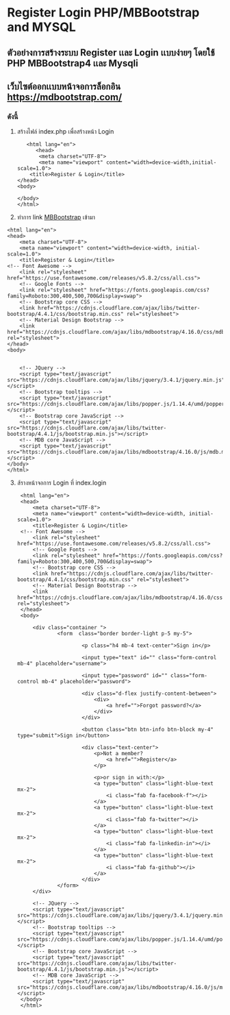 # Register Login PHP/MBBootstrap and MYSQL
## ตัวอย่างการสร้างระบบ Register เเละ Login เเบบง่ายๆ โดยใช้ PHP MBBootstrap4 เเละ Mysqli
## เว็บไซต์ออกเเบบหน้าจอการล็อกอิน https://mdbootstrap.com/
### ดังนี้
 1. สร้างไฟล์ index.php เพื่อสร้างหน้า Login
       <!DOCTYPE html>
           <html lang="en">
              <head>
               <meta charset="UTF-8">
               <meta name="viewport" content="width=device-width,initial-scale=1.0">
            <title>Register & Login</title>
        </head>
        <body>
            
        </body>
        </html>

2. ทำการ link [MBBootstrap](https://mdbootstrap.com/md-bootstrap-cdn/) เข้ามา

<!DOCTYPE html>
    <html lang="en">
    <head>
        <meta charset="UTF-8">
        <meta name="viewport" content="width=device-width, initial-scale=1.0">
        <title>Register & Login</title>
    <!-- Font Awesome -->
        <link rel="stylesheet" href="https://use.fontawesome.com/releases/v5.8.2/css/all.css">
        <!-- Google Fonts -->
        <link rel="stylesheet" href="https://fonts.googleapis.com/css?family=Roboto:300,400,500,700&display=swap">
        <!-- Bootstrap core CSS -->
        <link href="https://cdnjs.cloudflare.com/ajax/libs/twitter-bootstrap/4.4.1/css/bootstrap.min.css" rel="stylesheet">
        <!-- Material Design Bootstrap -->
        <link href="https://cdnjs.cloudflare.com/ajax/libs/mdbootstrap/4.16.0/css/mdb.min.css" rel="stylesheet">
    </head>
    <body>

        
        <!-- JQuery -->
        <script type="text/javascript" src="https://cdnjs.cloudflare.com/ajax/libs/jquery/3.4.1/jquery.min.js"></script>
        <!-- Bootstrap tooltips -->
        <script type="text/javascript" src="https://cdnjs.cloudflare.com/ajax/libs/popper.js/1.14.4/umd/popper.min.js"></script>
        <!-- Bootstrap core JavaScript -->
        <script type="text/javascript" src="https://cdnjs.cloudflare.com/ajax/libs/twitter-bootstrap/4.4.1/js/bootstrap.min.js"></script>
        <!-- MDB core JavaScript -->
        <script type="text/javascript" src="https://cdnjs.cloudflare.com/ajax/libs/mdbootstrap/4.16.0/js/mdb.min.js"></script>
    </body>
    </html>

3. ส้รางหน้าจอการ Login ที่ index.login
    <!DOCTYPE html>
        <html lang="en">
        <head>
            <meta charset="UTF-8">
            <meta name="viewport" content="width=device-width, initial-scale=1.0">
            <title>Register & Login</title>
        <!-- Font Awesome -->
            <link rel="stylesheet" href="https://use.fontawesome.com/releases/v5.8.2/css/all.css">
            <!-- Google Fonts -->
            <link rel="stylesheet" href="https://fonts.googleapis.com/css?family=Roboto:300,400,500,700&display=swap">
            <!-- Bootstrap core CSS -->
            <link href="https://cdnjs.cloudflare.com/ajax/libs/twitter-bootstrap/4.4.1/css/bootstrap.min.css" rel="stylesheet">
            <!-- Material Design Bootstrap -->
            <link href="https://cdnjs.cloudflare.com/ajax/libs/mdbootstrap/4.16.0/css/mdb.min.css" rel="stylesheet">
        </head>
        <body>

            <div class="container ">
                    <form  class="border border-light p-5 my-5">

                            <p class="h4 mb-4 text-center">Sign in</p>

                            <input type="text" id="" class="form-control mb-4" placeholder="username">

                            <input type="password" id="" class="form-control mb-4" placeholder="password">

                            <div class="d-flex justify-content-between">
                                <div>
                                    <a href="">Forgot password?</a>
                                </div>
                            </div>

                            <button class="btn btn-info btn-block my-4" type="submit">Sign in</button>

                            <div class="text-center">
                                <p>Not a member?
                                    <a href="">Register</a>
                                </p>

                                <p>or sign in with:</p>
                                <a type="button" class="light-blue-text mx-2">
                                    <i class="fab fa-facebook-f"></i>
                                </a>
                                <a type="button" class="light-blue-text mx-2">
                                    <i class="fab fa-twitter"></i>
                                </a>
                                <a type="button" class="light-blue-text mx-2">
                                    <i class="fab fa-linkedin-in"></i>
                                </a>
                                <a type="button" class="light-blue-text mx-2">
                                    <i class="fab fa-github"></i>
                                </a>
                            </div>
                    </form>
            </div>
            
            <!-- JQuery -->
            <script type="text/javascript" src="https://cdnjs.cloudflare.com/ajax/libs/jquery/3.4.1/jquery.min.js"></script>
            <!-- Bootstrap tooltips -->
            <script type="text/javascript" src="https://cdnjs.cloudflare.com/ajax/libs/popper.js/1.14.4/umd/popper.min.js"></script>
            <!-- Bootstrap core JavaScript -->
            <script type="text/javascript" src="https://cdnjs.cloudflare.com/ajax/libs/twitter-bootstrap/4.4.1/js/bootstrap.min.js"></script>
            <!-- MDB core JavaScript -->
            <script type="text/javascript" src="https://cdnjs.cloudflare.com/ajax/libs/mdbootstrap/4.16.0/js/mdb.min.js"></script>
        </body>
        </html>